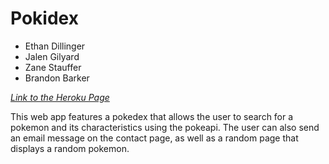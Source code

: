 # Pokidex

* Ethan Dillinger
* Jalen Gilyard
* Zane Stauffer
* Brandon Barker

*[Link to the Heroku Page](https://pogoro-pokedex.herokuapp.com)*

This web app features a pokedex that allows the user to search for a pokemon and its characteristics using the pokeapi.
The user can also send an email message on the contact page, as well as a random page that displays a random pokemon.